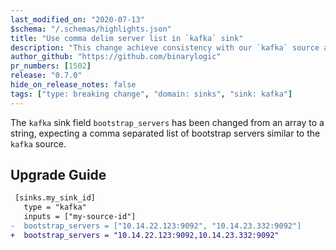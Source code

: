 ```yaml
---
last_modified_on: "2020-07-13"
$schema: "/.schemas/highlights.json"
title: "Use comma delim server list in `kafka` sink"
description: "This change achieve consistency with our `kafka` source and other Kafka clients"
author_github: "https://github.com/binarylogic"
pr_numbers: [1502]
release: "0.7.0"
hide_on_release_notes: false
tags: ["type: breaking change", "domain: sinks", "sink: kafka"]
---
```


The `kafka` sink field `bootstrap_servers` has been changed from an array to a
string, expecting a comma separated list of bootstrap servers similar to the
`kafka` source.

## Upgrade Guide

```diff title="vector.toml"
 [sinks.my_sink_id]
   type = "kafka"
   inputs = ["my-source-id"]
-  bootstrap_servers = ["10.14.22.123:9092", "10.14.23.332:9092"]
+  bootstrap_servers = "10.14.22.123:9092,10.14.23.332:9092"
```


